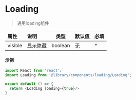 # Loading
> 通用loading组件

| 属性 | 说明 | 类型 | 默认值 | 必填 |
| :--- | :--- | --- | --- | --- |
| visible | 显示隐藏 | boolean |  无 | *

#### 示例
```js
import React from 'react';
import Loading from '@library/components/loading/Loading';

export default () => {
  return <Loading loading={true}/>
}
```